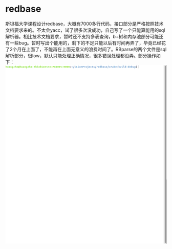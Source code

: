# redbase
斯坦福大学课程设计redbase，大概有7000多行代码，接口部分是严格按照技术文档要求来的。不太会yacc，试了很多次没成功，自己写了一个只能算能用的sql解析器。相比技术文档要求，暂时还不支持多表查询，b+树和内存池部分可能还有一些bug。暂时写出个能用的，剩下的不足只能以后有时间再弄了，毕竟已经花了2个月在上面了，不能再在上面无意义的浪费时间了。RBparse的两个文件是sql解析部分，很low，默认只能处理正确情况，很多错误处理都没弄。部分操作如下：
![image](https://github.com/AtwoodHuang/my-redbase/blob/master/sp.gif)   
